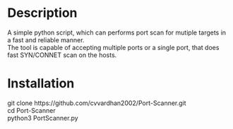 <h1>Description</h1>

<body>
A simple python script, which can performs port scan for mutiple targets in a fast and reliable manner.<br>
The tool is capable of accepting multiple ports or a single port, that does fast SYN/CONNET scan on the hosts. 
</body>


<h1>Installation</h1>
<body>
git clone https://github.com/cvvardhan2002/Port-Scanner.git <br>
cd Port-Scanner <br>
python3 PortScanner.py<br>
</body>
